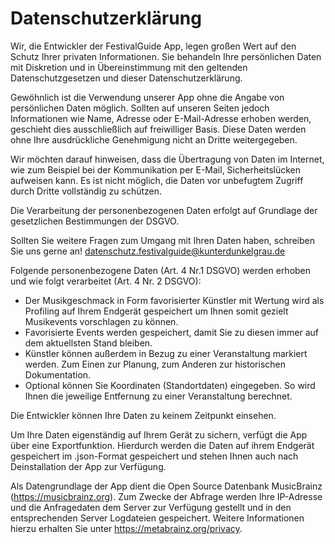 # Datenschutzerklärung
Wir, die Entwickler der FestivalGuide App, legen großen Wert auf den
Schutz Ihrer privaten Informationen. Sie behandeln Ihre persönlichen
Daten mit Diskretion und in Übereinstimmung mit den geltenden
Datenschutzgesetzen und dieser Datenschutzerklärung.


Gewöhnlich ist die Verwendung unserer App ohne die Angabe von
persönlichen Daten möglich. Sollten auf unseren Seiten jedoch
Informationen wie Name, Adresse oder E-Mail-Adresse erhoben werden,
geschieht dies ausschließlich auf freiwilliger Basis. Diese Daten werden
ohne Ihre ausdrückliche Genehmigung nicht an Dritte weitergegeben.


Wir möchten darauf hinweisen, dass die Übertragung von Daten im
Internet, wie zum Beispiel bei der Kommunikation per E-Mail,
Sicherheitslücken aufweisen kann. Es ist nicht möglich, die Daten vor
unbefugtem Zugriff durch Dritte vollständig zu schützen.


Die Verarbeitung der personenbezogenen Daten erfolgt auf Grundlage der
gesetzlichen Bestimmungen der DSGVO.


Sollten Sie weitere Fragen zum Umgang mit Ihren Daten haben, schreiben
Sie uns gerne an! datenschutz.festivalguide@kunterdunkelgrau.de


Folgende personenbezogene Daten (Art. 4 Nr.1  DSGVO) werden erhoben und
wie folgt verarbeitet (Art. 4 Nr. 2 DSGVO):
- Der Musikgeschmack in Form favorisierter Künstler mit Wertung wird als
Profiling auf Ihrem Endgerät gespeichert um Ihnen somit gezielt
Musikevents vorschlagen zu können.
- Favorisierte Events werden gespeichert, damit Sie zu diesen immer auf
dem aktuellsten Stand bleiben.
- Künstler können außerdem in Bezug zu einer Veranstaltung markiert werden.
Zum Einen zur Planung, zum Anderen zur historischen Dokumentation.
- Optional können Sie Koordinaten (Standortdaten) eingegeben. So wird
Ihnen die jeweilige Entfernung zu einer Veranstaltung berechnet.


Die Entwickler können Ihre Daten zu keinem Zeitpunkt einsehen.


Um Ihre Daten eigenständig auf Ihrem Gerät zu sichern, verfügt die
App über eine Exportfunktion. Hierdurch werden die Daten auf ihrem Endgerät
gespeichert im .json-Format gespeichert und stehen Ihnen auch nach
Deinstallation der App zur Verfügung.


Als Datengrundlage der App dient die Open Source Datenbank
MusicBrainz (https://musicbrainz.org). Zum Zwecke der Abfrage werden Ihre
IP-Adresse und die Anfragedaten dem Server zur Verfügung gestellt und in den
entsprechenden Server Logdateien gespeichert. Weitere Informationen hierzu
erhalten Sie unter https://metabrainz.org/privacy.
